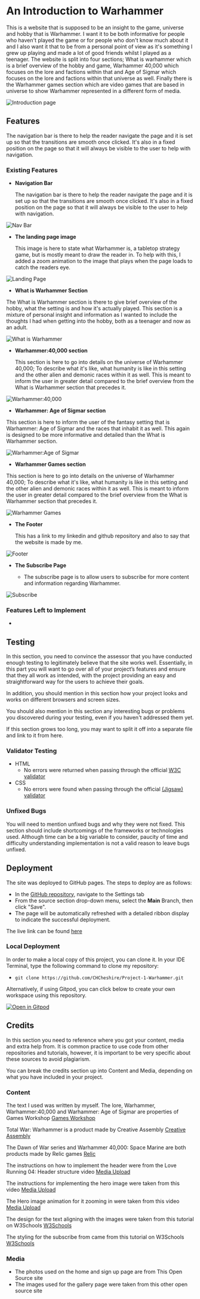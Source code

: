 # An Introduction to Warhammer 
 
This is a website that is supposed to be an insight to the game, universe and hobby that is Warhammer. I want it to be both informative for people who haven't played the game or for people who don't know much about it and I also want it that to be from a personal point of view as it's something I grew up playing and made a lot of good friends whilst 
I played as a teenager. The website is split into four sections; What is warhammer which is a brief overview of the hobby and game, Warhammer 40,000 which focuses on the lore
and factions within that and Age of Sigmar which focuses on the lore and factions within that universe as well. Finally there is the Warhammer games section which are video games that are based in universe to show Warhammer represented in a different form of media. 

![Introduction page](documentation/introduction-to-warhammer.png)

## Features 

The navigation bar is there to help the reader navigate the page and it is set up so that the transitions are smooth once clicked. It's also in a fixed position on the page so that it will always be visible to the user to help with navigation.

### Existing Features

- __Navigation Bar__

  The navigation bar is there to help the reader navigate the page and it is set up so that the transitions are smooth once clicked. It's also in a fixed position on the page so that it will always be visible to the user to help with navigation. 

![Nav Bar](documentation/nav-bar.png)

- __The landing page image__

  This image is here to state what Warhammer is, a tabletop strategy game, but is mostly meant to draw the reader in. To help with this, I added a zoom animation to the image that plays when the page loads to catch the readers eye. 

![Landing Page](documentation/landing-image.png)

- __What is Warhammer Section__

 The What is Warhammer section is there to give brief overview of the hobby, what the setting is and how it's actually played. This section is a mixture of personal insight and information as I wanted to include the thoughts I had when getting into the hobby, both as a teenager and now as an adult. 

![What is Warhammer](documentation/what-is-warhammer.png)

- __Warhammer:40,000 section__

  This section is here to go into details on the universe of Warhammer 40,000; To describe what it's like, what humanity is like in this setting and the other alien and demonic races within it as well. This is meant to inform the user in greater detail compared to the brief overview from the What is Warhammer section that precedes it. 

![Warhammer:40,000](documentation/wh-40000.png)

- __Warhammer: Age of Sigmar section__

This section is here to inform the user of the fantasy setting that is Warhammer: Age of Sigmar and the races that inhabit it as well. This again is designed to be more informative and detailed than the What is Warhammer section.

![Warhammer:Age of Sigmar](documentation/wh-aos.png)

- __Warhammer Games section__

This section is here to go into details on the universe of Warhammer 40,000; To describe what it's like, what humanity is like in this setting and the other alien and demonic races within it as well. This is meant to inform the user in greater detail compared to the brief overview from the What is Warhammer section that precedes it. 

![Warhammer Games](documentation/wh-games.png)

- __The Footer__ 

  This has a link to my linkedin and github repository and also to say that the website is made by me. 

![Footer](documentation/footer.png)

- __The Subscribe Page__

  - The subscribe page is to allow users to subscribe for more content and information regarding Warhammer. 

![Subscribe](documentation/subscribe.png)

### Features Left to Implement

- 

## Testing 

In this section, you need to convince the assessor that you have conducted enough testing to legitimately believe that the site works well. Essentially, in this part you will want to go over all of your project’s features and ensure that they all work as intended, with the project providing an easy and straightforward way for the users to achieve their goals.

In addition, you should mention in this section how your project looks and works on different browsers and screen sizes.

You should also mention in this section any interesting bugs or problems you discovered during your testing, even if you haven't addressed them yet.

If this section grows too long, you may want to split it off into a separate file and link to it from here.


### Validator Testing 

- HTML
  - No errors were returned when passing through the official [W3C validator](https://validator.w3.org/nu/?doc=https%3A%2F%2Fchcheshire.github.io%2FProject-1-Warhammer%2F)
- CSS
  - No errors were found when passing through the official [(Jigsaw) validator](https://jigsaw.w3.org/css-validator/validator?uri=https%3A%2F%2Fchcheshire.github.io%2FProject-1-Warhammer%2F)

### Unfixed Bugs

You will need to mention unfixed bugs and why they were not fixed. This section should include shortcomings of the frameworks or technologies used. Although time can be a big variable to consider, paucity of time and difficulty understanding implementation is not a valid reason to leave bugs unfixed. 

## Deployment

The site was deployed to GitHub pages. The steps to deploy are as follows: 
  - In the [GitHub repository](https://github.com/CHCheshire/Project-1-Warhammer), navigate to the Settings tab 
  - From the source section drop-down menu, select the **Main** Branch, then click "Save".
  - The page will be automatically refreshed with a detailed ribbon display to indicate the successful deployment.

The live link can be found [here](https://chcheshire.github.io/Project-1-Warhammer/)

### Local Deployment

In order to make a local copy of this project, you can clone it. In your IDE Terminal, type the following command to clone my repository:

- `git clone https://github.com/CHCheshire/Project-1-Warhammer.git`

Alternatively, if using Gitpod, you can click below to create your own workspace using this repository.

[![Open in Gitpod](https://gitpod.io/button/open-in-gitpod.svg)](https://gitpod.io/#https://github.com/CHCheshire/Project-1-Warhammer)


## Credits 

In this section you need to reference where you got your content, media and extra help from. It is common practice to use code from other repositories and tutorials, however, it is important to be very specific about these sources to avoid plagiarism. 

You can break the credits section up into Content and Media, depending on what you have included in your project. 

### Content 

  The text I used was written by myself. The lore, Warhammer, Warhammer:40,000 and Warhammer: Age of Sigmar are properties of Games Workshop [Games Workshop](https://www.games-workshop.com/en-GB/Home) 

  Total War: Warhammer is a product made by Creative Assembly [Creative Assembly](https://www.creative-assembly.com/)

  The Dawn of War series and Warhammer 40,000: Space Marine are both products made by Relic games [Relic](https://www.relic.com/)

  The instructions on how to implement the header were from the Love Running 04: Header structure video [Media Upload](https://www.youtube.com/watch?v=t1vkQ3zJCJs) 

  The instructions for implementing the hero image were taken from this video [Media Upload](https://www.youtube.com/watch?v=85Ke-cdu6QQ)

  The Hero image animation for it zooming in were taken from this video [Media Upload](https://www.youtube.com/watch?v=85Ke-cdu6QQ)

  The design for the text aligning with the images were taken from this tutorial on W3Schools [W3Schools](https://www.w3schools.com/css/css_align.asp) 

  The styling for the subscribe from came from this tutorial on W3Schools [W3Schools](https://www.w3schools.com/howto/howto_css_signup_form.asp)

### Media

- The photos used on the home and sign up page are from This Open Source site
- The images used for the gallery page were taken from this other open source site


